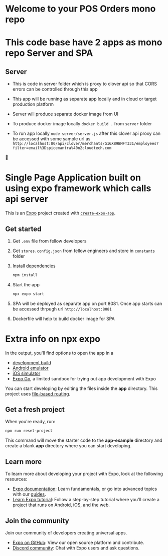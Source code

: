 # Welcome to your POS Orders mono repo

# This code base have 2 apps as mono repo Server and SPA

## Server
- This is code in server folder which is proxy to clover api so that CORS errors can be controlled through this app

- This app will be running as separate app locally and in cloud or target production platform
- Server will produce separate docker image from UI
- To produce docker image locally `docker build .` from `server` folder
- To run app locally `node server/server.js` after this clover api proxy can be accessed with some sample url as `http://localhost:80/api/clover/merchants/G16X89BMFT331/employees?filter=email%3Dspicemantra%40n2cloudtech.com`

👋
# Single Page Application built on using expo framework which calls api server
This is an [Expo](https://expo.dev) project created with [`create-expo-app`](https://www.npmjs.com/package/create-expo-app).

## Get started

1. Get `.env` file from fellow developers
2. Get `stores.config.json` from fellow engineers and store in `constants` folder
3. Install dependencies

   ```bash
   npm install
   ```

4. Start the app

   ```bash
   npx expo start
   ```
5. SPA will be deployed as separate app on port 8081. Once app starts can be accessed thrpugh url `http://localhost:8081`
6. Dockerfile will help to build docker image for SPA

# Extra info on npx expo

In the output, you'll find options to open the app in a

- [development build](https://docs.expo.dev/develop/development-builds/introduction/)
- [Android emulator](https://docs.expo.dev/workflow/android-studio-emulator/)
- [iOS simulator](https://docs.expo.dev/workflow/ios-simulator/)
- [Expo Go](https://expo.dev/go), a limited sandbox for trying out app development with Expo

You can start developing by editing the files inside the **app** directory. This project uses [file-based routing](https://docs.expo.dev/router/introduction).

## Get a fresh project

When you're ready, run:

```bash
npm run reset-project
```

This command will move the starter code to the **app-example** directory and create a blank **app** directory where you can start developing.

## Learn more

To learn more about developing your project with Expo, look at the following resources:

- [Expo documentation](https://docs.expo.dev/): Learn fundamentals, or go into advanced topics with our [guides](https://docs.expo.dev/guides).
- [Learn Expo tutorial](https://docs.expo.dev/tutorial/introduction/): Follow a step-by-step tutorial where you'll create a project that runs on Android, iOS, and the web.

## Join the community

Join our community of developers creating universal apps.

- [Expo on GitHub](https://github.com/expo/expo): View our open source platform and contribute.
- [Discord community](https://chat.expo.dev): Chat with Expo users and ask questions.




